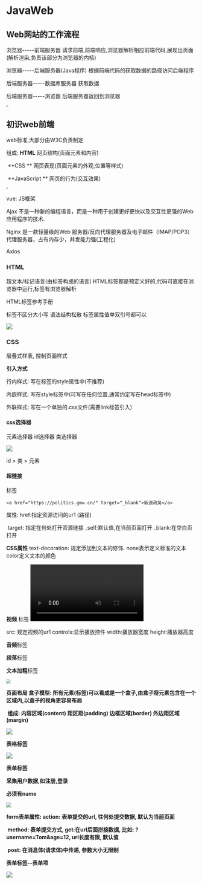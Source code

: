 # JavaWeb



## Web网站的工作流程

浏览器-----前端服务器   请求前端,前端响应,浏览器解析相应前端代码,展现出页面(解析渲染,负责该部分为浏览器的内核)

浏览器-----后端服务器(Java程序)  根据前端代码的获取数据的路径访问后端程序

后端服务器-----数据库服务器   获取数据

后端服务器-----浏览器   后端服务器返回到浏览器

<img src="C:\Users\冯\Desktop\凌睿(图片勿移)\前后端分离.png" style="zoom:33%;" />



## 初识web前端

web标准,大部分由W3C负责制定

组成:  **HTML**  网页结构(页面元素和内容)

​	   **CSS **    网页表现(页面元素的外观,位置等样式)

​	   **JavaScript **  网页的行为(交互效果)

<img src="C:\Users\冯\Desktop\凌睿(图片勿移)\1111.png" style="zoom:33%;" />

vue:  JS框架

Ajax 不是一种新的编程语言，而是一种用于创建更好更快以及交互性更强的Web应用程序的技术.

Nginx 是一款轻量级的Web 服务器/反向代理服务器及电子邮件（IMAP/POP3）代理服务器，占有内存少，并发能力强(工程化)

Axios 



### HTML

超文本/标记语言(由标签构成的语言)    HTML标签都是预定义好的,代码可直接在浏览器中运行,标签有浏览器解析

HTML标签参考手册

标签不区分大小写      语法结构松散	标签属性值单双引号都可以

![](C:\Users\冯\Desktop\凌睿(图片勿移)\HTML结构.jpg)

### CSS

层叠式样表, 控制页面样式

**引入方式** 

行内样式: 写在标签的style属性中(不推荐)

内嵌样式: 写在style标签中(可写在任何位置,通常约定写在head标签中)

外联样式: 写在一个单独的.css文件(需要link标签引入)



#### css选择器

元素选择器	id选择器	类选择器

![](C:\Users\冯\Desktop\凌睿(图片勿移)\css选择器.jpg)

id > 类 > 元素



#### 超链接

标签<a>

`<a href="https://politics.gmw.cn/" target="_blank">新浪政务</a>`

属性:  href:指定资源访问的ur1 (路径)

​	  target: 指定在何处打开资源链接    _self:默认值,在当前页面打开    _blank:在空白页打开

**CSS属性**   text-decoration: 规定添加到文本的修饰.  none表示定义标准的文本   color定义文本的颜色

**视频** 标签 <video>

src: 规定视频的ur1       controls:显示播放控件   width:播放器宽度   height:播放器高度

**音频**标签 <audio> src:规定视频ur1   controls:显示播放控件

**段落**标签 <p>

**文本加粗**标签 <b> <strong>

<img src="C:\Users\冯\Desktop\凌睿(图片勿移)\正文排版.jpg" style="zoom: 67%;" />

**页面布局**  盒子模型: 所有元素(标签)可以看成是一个盒子,由盒子将元素包含在一个区域内,以盒子的视角更容易布局

​	组成: 内容区域(content)   距区距(padding)  边框区域(border)  外边距区域(margin)

![](C:\Users\冯\Desktop\凌睿(图片勿移)\页面布局.jpg)

**表格标签** 

![](C:\Users\冯\Desktop\凌睿(图片勿移)\表格.jpg)

**表单标签**

采集用户数据,如注册,登录

必须有name

<img src="C:\Users\冯\Desktop\凌睿(图片勿移)\表单.jpg" style="zoom: 80%;" />

form表单属性: action: 表单提交的url, 往何处提交数据, 默认为当前页面

​			  method: 表单提交方式, 	get:在url后面拼接数据, 比如: ?username=Tom&age=12,  url长度有限, 默认值

​			  post:  在消息体(请求体)中传递, 参数大小无限制

表单标签--表单项

![](C:\Users\冯\Desktop\凌睿(图片勿移)\表单项标签.jpg)